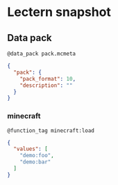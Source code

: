 # Lectern snapshot

## Data pack

`@data_pack pack.mcmeta`

```json
{
  "pack": {
    "pack_format": 10,
    "description": ""
  }
}
```

### minecraft

`@function_tag minecraft:load`

```json
{
  "values": [
    "demo:foo",
    "demo:bar"
  ]
}
```
